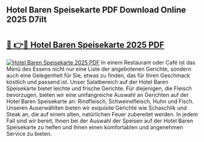 ## Hotel Baren Speisekarte PDF Download Online 2025 D7iIt

# <h2><a href="http://gc97eoo.nevu.top/?p=Hotel+Baren+Speisekarte">🔗 👉🔴 Hotel Baren Speisekarte 2025 PDF</a></h2>

[![Hotel Baren Speisekarte 2025 PDF](https://i.imgur.com/dBaPXMq.png)](http://gc97eoo.nevu.top/?p=Hotel+Baren+Speisekarte)
In einem Restaurant oder Café ist das Menü des Essens nicht nur eine Liste der angebotenen Gerichte, sondern auch eine Gelegenheit für Sie, etwas zu finden, das für Ihren Geschmack köstlich und passend ist. Unser Salatbereich auf der Hotel Baren Speisekarte bietet leichte und frische Gerichte. Für diejenigen, die Fleisch bevorzugen, bieten wir eine umfangreiche Auswahl an Gerichten auf der Hotel Baren Speisekarte an: Rindfleisch, Schweinefleisch, Huhn und Fisch. Unseren Auserwählten bieten wir exquisite Gerichte wie Schaschlik und Steak an, die auf einem alten, natürlichen Feuer zubereitet werden. In jedem Fall sind wir bereit, Ihnen bei der Auswahl der Speisen auf der Hotel Baren Speisekarte zu helfen und Ihnen einen komfortablen und angenehmen Service zu bieten.

